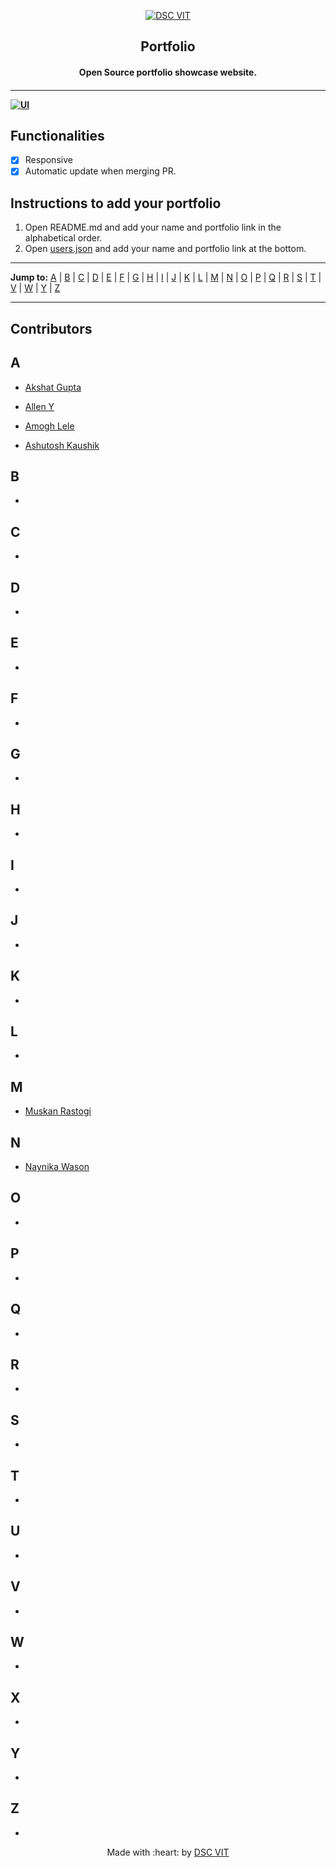 <p align="center">
<a href="https://dscvit.com">
	<img src="https://user-images.githubusercontent.com/30529572/92081025-fabe6f00-edb1-11ea-9169-4a8a61a5dd45.png" alt="DSC VIT"/>
</a>
	<h2 align="center">Portfolio</h2>
	<h4 align="center">Open Source portfolio showcase website.<h4>
</p>

---
[![UI ](https://img.shields.io/badge/User%20Interface-Link%20to%20UI-orange?style=flat-square&logo=appveyor)](https://portfolio.dscvit.com)


## Functionalities
- [x]  Responsive
- [x]  Automatic update when merging PR.

## Instructions to add your portfolio
1. Open README.md and add your name and portfolio link in the alphabetical order.
2. Open [users.json](./users.json) and add your name and portfolio link at the bottom.

---

**Jump to:** [A](#a) | [B](#b) | [C](#c) | [D](#d) | [E](#e) | [F](#f) | [G](#g) | [H](#h) | [I](#i) | [J](#j) | [K](#k) | [L](#l) | [M](#m) | [N](#n) | [O](#o) | [P](#p) | [Q](#q) | [R](#r) | [S](#s) | [T](#t) | [V](#v) | [W](#w) | [Y](#y) | [Z](#z) 

---

## Contributors
## A
- [Akshat Gupta](https://www.akshatvg.com)

- [Allen Y](https://alleny244.github.io/Portfolio/)
- [Amogh Lele](https://sphericalkat.dev)
- [Ashutosh Kaushik](https://ashdarkfold.github.io)

## B
- []()

## C
- []()

## D
- []()

## E
- []()

## F
- []()

## G
- []()

## H
- []()

## I
- []()

## J
- []()

## K
- []()

## L
- []()

## M
- [Muskan Rastogi](https://muskanrastogi1.github.io)

## N
- [Naynika Wason](https://www.naynikawason.tech)

## O
- []()

## P
- []()

## Q
- []()

## R
- []()

## S
- []()

## T
- []()

## U
- []()

## V
- []()

## W
- []()

## X
- []()

## Y
- []()

## Z
- []()

<p align="center">
	Made with :heart: by <a href="https://dscvit.com">DSC VIT</a>
</p>

